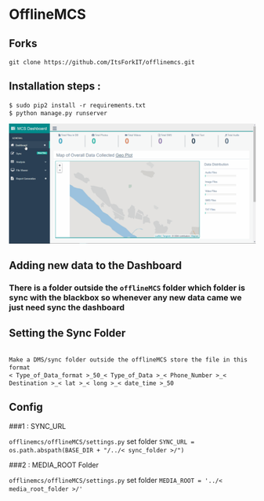 # OfflineMCS

## Forks

```
git clone https://github.com/ItsForkIT/offlinemcs.git

```

## Installation steps :
```
$ sudo pip2 install -r requirements.txt
$ python manage.py runserver

```
![Installation steps](img/offlineMCS.gif)

## Adding new data to the Dashboard

### There is a folder outside the `offlineMCS` folder which folder is sync with the blackbox so whenever any new data came we just need sync the dashboard 


## Setting the Sync Folder 

```

Make a DMS/sync folder outside the offlineMCS store the file in this format 
< Type_of_Data_format >_50_< Type_of_Data >_< Phone_Number >_< Destination >_< lat >_< long >_< date_time >_50

```

## Config

###1 : SYNC_URL 

`offlinemcs/offlineMCS/settings.py` set folder `SYNC_URL = os.path.abspath(BASE_DIR + "/../< sync_folder >/")`

###2 : MEDIA_ROOT Folder

`offlinemcs/offlineMCS/settings.py` set folder `MEDIA_ROOT = '../< media_root_folder >/'` 
